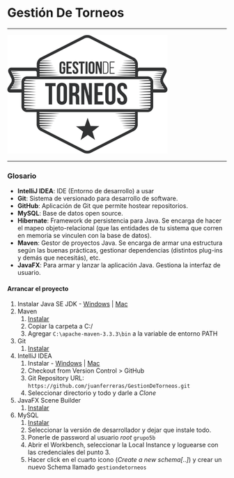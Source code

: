 # Gestión De Torneos #

***
![Screenshot](src/main/resources/fmxl/logo.png)
***

### Glosario ###

- **IntelliJ IDEA**: IDE (Entorno de desarrollo) a usar
- **Git**: Sistema de versionado para desarrollo de software.
- **GitHub**: Aplicación de Git que permite hostear repositorios.
- **MySQL**: Base de datos open source.
- **Hibernate**: Framework de persistencia para Java. Se encarga de hacer el mapeo objeto-relacional (que las entidades de tu sistema que corren en memoria se vinculen con la base de datos).
- **Maven**: Gestor de proyectos Java. Se encarga de armar una estructura según las buenas prácticas, gestionar dependencias (distintos plug-ins y demás que necesitás), etc.
- **JavaFX**: Para armar y lanzar la aplicación Java. Gestiona la interfaz de usuario.

#### Arrancar el proyecto ####

1. Instalar Java SE JDK - [Windows](http://treehouse.github.io/installation-guides/windows/jdk-windows.html) | [Mac](http://treehouse.github.io/installation-guides/mac/jdk-mac.html)
2. Maven
    1. [Instalar](http://mirrors.nxnethosting.com/apache/maven/maven-3/3.3.3/binaries/apache-maven-3.3.3-bin.zip) 
    2. Copiar la carpeta a C:/
    3. Agregar ```C:\apache-maven-3.3.3\bin``` a la variable de entorno PATH
3. Git
    1. [Instalar](http://git-scm.com/download/win)
3. IntelliJ IDEA
    1. Instalar - [Windows](http://treehouse.github.io/installation-guides/windows/intellij-idea-win.html) | [Mac](http://treehouse.github.io/installation-guides/mac/intellij-idea-mac.html)
    2. Checkout from Version Control > GitHub
    3. Git Repository URL: ```https://github.com/juanferreras/GestionDeTorneos.git```
    4. Seleccionar directorio y todo y darle a *Clone*
4. JavaFX Scene Builder
    1. [Instalar](http://download.oracle.com/otn-pub/java/javafx_scenebuilder/2.0-b20/javafx_scenebuilder-2_0-windows.msi)
5. MySQL
    1. [Instalar](http://dev.mysql.com/get/Downloads/MySQLInstaller/mysql-installer-web-community-5.6.26.0.msi)
    2. Seleccionar la versión de desarrollador y dejar que instale todo.
    3. Ponerle de password al usuario *root* ```grupo5b```
    4. Abrir el Workbench, seleccionar la Local Instance y loguearse con las credenciales del punto 3.
    5. Hacer click en el cuarto icono (_Create a new schema[..]_) y crear un nuevo Schema llamado ```gestiondetorneos```
